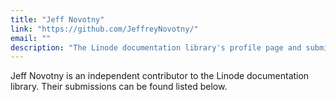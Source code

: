 ```yaml
---
title: "Jeff Novotny"
link: "https://github.com/JeffreyNovotny/"
email: ""
description: "The Linode documentation library's profile page and submission listing for Jeff Novotny"
---
```


Jeff Novotny is an independent contributor to the Linode documentation library. Their submissions can be found listed below.